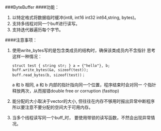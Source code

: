 ###ByteBuffer
####功能：
1. 以特定格式将数据临时缓冲(int8, int16 int32 int64,string, bytes)。
2. 支持多线程对同一个buff进行读写。
3. 支持迭代器遍历每个字节。

####注意事项：
1.  使用write_bytes写的是包含类成员的结构时，确保该类成员内不含指针
    思考这样一种情况：
    ```
    struct test { string str; } a = {"hello"}, b;
    buff.write_bytes(&a, sizeof(test));
    buff.read_bytes(b, sizeof(test))；
    ```
    a 和 b 相同, a 和 b 内部的指针指向同一个位置，程序结束时会对同一
    个指针释放两次，从而报错double free or corruption (fasttop)

2. 能分配的大小取决于vector的大小, 但往往在内存不够用时报出异常中断程序
   所以要注意不要分配的空间大于可用内存。

3. 当多个线程读写同一个buff_时， 要使用带锁的读写函数，不然会出现异常情况。